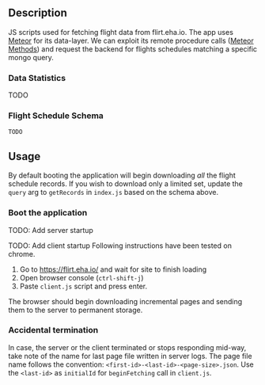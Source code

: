 ## Description

JS scripts used for fetching flight data from flirt.eha.io. The app uses [Meteor](https://www.meteor.com/) for its data-layer. We can exploit its remote procedure calls ([Meteor Methods](https://guide.meteor.com/methods.html)) and request the backend for flights schedules matching a specific mongo query.

### Data Statistics

TODO

### Flight Schedule Schema

```console
TODO
```

## Usage

By default booting the application will begin downloading _all_ the flight schedule records. If you wish to download only a limited set, update the `query` arg to `getRecords` in `index.js` based on the schema above.

### Boot the application

TODO: Add server startup

TODO: Add client startup
Following instructions have been tested on chrome.

1. Go to <https://flirt.eha.io/> and wait for site to finish loading
2. Open browser console (`ctrl-shift-j`)
3. Paste `client.js` script and press enter.

The browser should begin downloading incremental pages and sending them to the server to permanent storage.

### Accidental termination

In case, the server or the client terminated or stops responding mid-way, take note of the name for last page file written in server logs. The page file name follows the convention: `<first-id>-<last-id>-<page-size>.json`. Use the `<last-id>` as `initialId` for `beginFetching` call in `client.js`.
